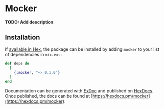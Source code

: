 # Mocker

**TODO: Add description**

## Installation

If [available in Hex](https://hex.pm/docs/publish), the package can be installed
by adding `mocker` to your list of dependencies in `mix.exs`:

```elixir
def deps do
  [
    {:mocker, "~> 0.1.0"}
  ]
end
```

Documentation can be generated with [ExDoc](https://github.com/elixir-lang/ex_doc)
and published on [HexDocs](https://hexdocs.pm). Once published, the docs can
be found at [https://hexdocs.pm/mocker](https://hexdocs.pm/mocker).

